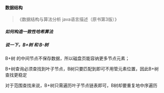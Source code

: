#### 数据结构

> 《数据结构与算法分析 java语言描述（原书第3版）》

##### 如何构造一致性哈希算法



##### 说一下，B+树 和 B-树

B+树 的中间节点不保存数据，所以磁盘页能容纳更多节点元素；

B+树查询必须查找到叶子节点，B树只要匹配到即可不用管元素位置，因此B+树查找更稳定

对于范围查找来说，B+树只需遍历叶子节点链表即可，B树却要重复地中序遍历

